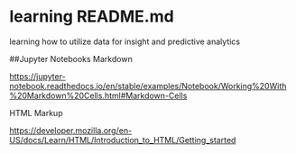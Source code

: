 # learning README.md
learning how to utilize data for insight and predictive analytics

##Jupyter Notebooks Markdown

https://jupyter-notebook.readthedocs.io/en/stable/examples/Notebook/Working%20With%20Markdown%20Cells.html#Markdown-Cells

HTML Markup

https://developer.mozilla.org/en-US/docs/Learn/HTML/Introduction_to_HTML/Getting_started
